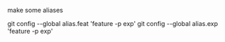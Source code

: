 
make some aliases

git config --global alias.feat 'feature -p exp'
git config --global alias.exp 'feature -p exp'
